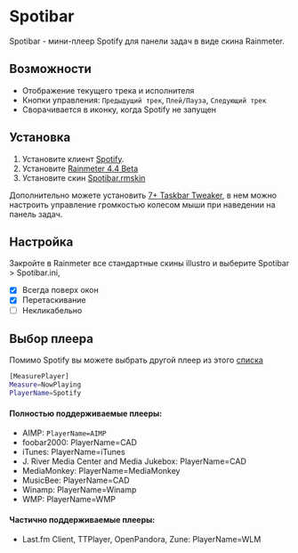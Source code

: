 # Spotibar

Spotibar - мини-плеер Spotify для панели задач в виде скина Rainmeter.

## Возможности

* Отображение текущего трека и исполнителя
* Кнопки управления:  `Предыдущий трек`, `Плей/Пауза`, `Следующий трек`
* Сворачивается в иконку, когда Spotify не запущен

## Установка

1. Установите клиент [Spotify](https://spotify.com/ru-ru/download/windows).
2. Установите [Rainmeter 4.4 Beta](https://rainmeter.net)
3. Установите скин [Spotibar.rmskin](http)

Дополнительно можете установить [7+ Taskbar Tweaker](https://rammichael.com/7-taskbar-tweaker), в нем можно настроить управление громкостью колесом мыши при наведении на панель задач.

## Настройка

Закройте в Rainmeter все стандартные скины illustro и выберите Spotibar > Spotibar.ini, 
* [x] Всегда поверх окон
* [x] Перетаскивание
* [ ] Некликабельно

## Выбор плеера

Помимо Spotify вы можете выбрать другой плеер из этого [списка](https://docs.rainmeter.net/manual/measures/nowplaying)

```bash
[MeasurePlayer]
Measure=NowPlaying
PlayerName=Spotify
```

#### Полностью поддерживаемые плееры:
* AIMP: `PlayerName=AIMP`
* foobar2000: PlayerName=CAD
* iTunes: PlayerName=iTunes
* J. River Media Center and Media Jukebox: PlayerName=CAD
* MediaMonkey: PlayerName=MediaMonkey
* MusicBee: PlayerName=CAD
* Winamp: PlayerName=Winamp
* WMP: PlayerName=WMP

#### Частично поддерживаемые плееры:
* Last.fm Client, TTPlayer, OpenPandora, Zune: PlayerName=WLM
